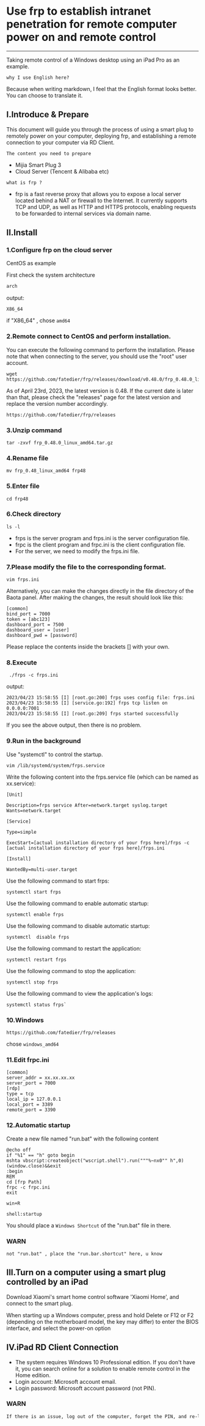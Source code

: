 # Use frp to establish intranet penetration for remote computer power on and remote control
---
Taking remote control of a Windows desktop using an iPad Pro as an example.

`why I use English here?`

Because when writing markdown, I feel that the English format looks better. You can choose to translate it.
## I.Introduce & Prepare
This document will guide you through the process of using a smart plug to remotely power on your computer, deploying frp, and establishing a remote connection to your computer via RD Client. 

`The content you need to prepare`
- Mijia Smart Plug 3
- Cloud Server (Tencent & Alibaba etc)

`what is frp ?`
- frp is a fast reverse proxy that allows you to expose a local server located behind a NAT or firewall to the Internet. It currently supports TCP and UDP, as well as HTTP and HTTPS protocols, enabling requests to be forwarded to internal services via domain name.

## II.Install
### 1.Configure frp on the cloud server
CentOS as example

First check the system architecture
```xml
arch
```
output:
```
X86_64
```
if "X86_64" , chose `amd64`

### 2.Remote connect to CentOS and perform installation.
You can execute the following command to perform the installation.
Please note that when connecting to the server, you should use the "root" user account.
```
wget https://github.com/fatedier/frp/releases/download/v0.48.0/frp_0.48.0_linux_amd64.tar.gz 
```
As of April 23rd, 2023, the latest version is 0.48. If the current date is later than that, please check the "releases" page for the latest version and replace the version number accordingly.
```
https://github.com/fatedier/frp/releases
```

### 3.Unzip command
```
tar -zxvf frp_0.48.0_linux_amd64.tar.gz 
```

### 4.Rename file
```
mv frp_0.48_linux_amd64 frp48
```
### 5.Enter file
```
cd frp48
```
### 6.Check directory
```
ls -l 
```
- frps is the server program and frps.ini is the server configuration file.
- frpc is the client program and frpc.ini is the client configuration file.
- For the server, we need to modify the frps.ini file.
### 7.Please modify the file to the corresponding format.
```
vim frps.ini
```
Alternatively, you can make the changes directly in the file directory of the Baota panel. After making the changes, the result should look like this:
```
[common]
bind_port = 7000
token = [abc123]
dashboard_port = 7500
dashboard_user = [user]
dashboard_pwd = [password]
```
Please replace the contents inside the brackets [] with your own.
### 8.Execute
```
 ./frps -c frps.ini 
```
output:
```
2023/04/23 15:58:55 [I] [root.go:200] frps uses config file: frps.ini
2023/04/23 15:58:55 [I] [service.go:192] frps tcp listen on 0.0.0.0:7001
2023/04/23 15:58:55 [I] [root.go:209] frps started successfully
```
If you see the above output, then there is no problem.
### 9.Run in the background
Use "systemctl" to control the startup.
```
vim /lib/systemd/system/frps.service
```
Write the following content into the frps.service file (which can be named as xx.service):
```
[Unit]

Description=frps service After=network.target syslog.target Wants=network.target

[Service]

Type=simple 
 
ExecStart=[actual installation directory of your frps here]/frps -c [actual installation directory of your frps here]/frps.ini
  
[Install] 

WantedBy=multi-user.target
```
Use the following command to start frps:
```
systemctl start frps
```
Use the following command to enable automatic startup:
```
systemctl enable frps
```
Use the following command to disable automatic startup:
```
systemctl  disable frps
```
Use the following command to restart the application:
```
systemctl restart frps
```
Use the following command to stop the application:
```
systemctl stop frps
```
Use the following command to view the application's logs:
```
systemctl status frps`
```
### 10.Windows
```
https://github.com/fatedier/frp/releases
```
chose `windows_amd64`
### 11.Edit frpc.ini
```
[common]
server_addr = xx.xx.xx.xx
server_port = 7000
[rdp]
type = tcp
local_ip = 127.0.0.1
local_port = 3389
remote_port = 3390
```
### 12.Automatic startup
Create a new file named "run.bat" with the following content
```
@echo off
if "%1" == "h" goto begin
mshta vbscript:createobject("wscript.shell").run("""%~nx0"" h",0)(window.close)&&exit
:begin
REM
cd [frp Path]
frpc -c frpc.ini
exit
```
`win+R` 
```
shell:startup
```
You should place a `Windows Shortcut` of the "run.bat" file in there.
### WARN
```
not "run.bat" , place the "run.bar.shortcut" here, u know
```

## III.Turn on a computer using a smart plug controlled by an iPad
Download Xiaomi's smart home control software 'Xiaomi Home', and connect to the smart plug.

When starting up a Windows computer, press and hold Delete or F12 or F2 (depending on the motherboard model, the key may differ) to enter the BIOS interface, and select the power-on option
## IV.iPad RD Client Connection
- The system requires Windows 10 Professional edition. If you don't have it, you can search online for a solution to enable remote control in the Home edition.
- Login account: Microsoft account email.
- Login password: Microsoft account password (not PIN).

### WARN
```xml
If there is an issue, log out of the computer, forget the PIN, and re-login using your Microsoft account password
```

